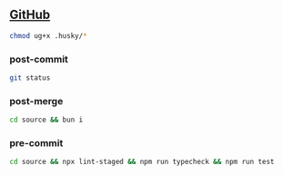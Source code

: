 ## [GitHub](https://github.com/typicode/husky)

```sh
chmod ug+x .husky/*
```

### post-commit

```bash
git status
```

### post-merge
```bash
cd source && bun i
```

### pre-commit
```bash
cd source && npx lint-staged && npm run typecheck && npm run test
```